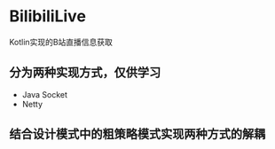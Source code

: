# BilibiliLive

Kotlin实现的B站直播信息获取

## 分为两种实现方式，仅供学习
* Java Socket
* Netty

## 结合设计模式中的粗策略模式实现两种方式的解耦